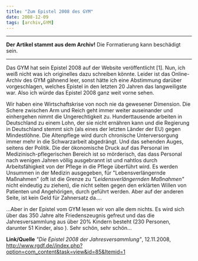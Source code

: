 ```yaml
---
title: "Zum Epistel 2008 des GYM"
date: 2008-12-09
tags: [archiv,GYM]
---
```

<hr><b>Der Artikel stammt aus dem Archiv!</b> Die Formatierung kann beschädigt sein.<hr>

Das GYM hat sein Epistel 2008 auf der Website veröffentlicht [1]. Nun, ich weiß nicht was ich originelles dazu schreiben könnte. Leider ist das Online-Archiv des GYM gähnend leer, sonst hätte ich eine Abstimmung darüber vorgeschlagen, welches Epistel in den letzten 20 Jahren das langweiligste war. Also ich würde das Epistel 2008 ganz weit vorne sehen. 

Wir haben eine Wirtschaftskrise von noch nie da gewesener Dimension. Die Schere zwischen Arm und Reich geht immer weiter auseinander und einhergehen nimmt die Ungerechtigkeit zu. Hunderttausende arbeiten in Deutschland zu einem Lohn, der sie nicht ernähren kann und die Regierung in Deutschland stemmt sich (als eines der letzten Länder der EU) gegen Mindestlöhne. Die Altenpflege wird durch chronische Unterversorgung immer mehr in die Schwarzarbeit abgedrängt. Und das sehenden Auges, seitens der Politik. Die der ökonomische Druck auf das Personal im Medizinisch-pflegerischen Bereich ist so mörderisch, das dass Personal nach wenigen Jahren völlig ausgebrannt ist und nahtlos durch Arbeitsfähigkeit von der Pflege in die Pflege überführt wird. Es werden Unsummen in der Medizin ausgegeben, für "Lebensverlängernde Maßnahmen" (oft ist die Grenze zu <i>"Leidensverlängernden Maßnahmen"</i> nicht eindeutig zu ziehen), die nicht selten gegen den erklärten Willen von Patienten und Angehörigen, durch geführt werden. Aber auf der anderen Seite, ist kein Geld für Zahnersatz da....

...Aber in der Epistel vom GYM lesen wir von alle dem nichts. Es wird sich über das 350 Jahre alte Friedenszeugnis gefreut und das die Jahresversammlung aus über 20% Kindern besteht (230 Personen, darunter 51 Kinder, also ). Sehr schön, sehr schön...

<b>Link/Quelle</b>
<i>"Die Epistel 2008 der Jahresversammlung"</i>, 12.11.2008, http://www.rgdf.de//index.php?option=com_content&task=view&id=85&Itemid=1
